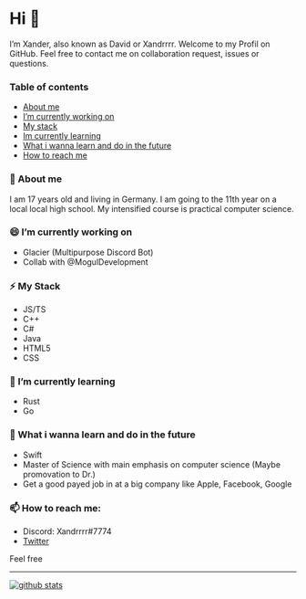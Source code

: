 # Hi 👋

I’m Xander, also known as David or Xandrrrr.
Welcome to my Profil on GitHub. Feel free to contact me on collaboration request, issues or questions.

### Table of contents
 - [About me](https://github.com/Xander1233#-about-me)
 - [I’m currently working on](https://github.com/Xander1233#-im-currently-working-on)
 - [My stack](https://github.com/Xander1233#-my-stack)
 - [Im currently learning](https://github.com/Xander1233#-im-currently-learning)
 - [What i wanna learn and do in the future](https://github.com/Xander1233#-what-i-wanna-learn-and-do-in-the-future)
 - [How to reach me](https://github.com/Xander1233#-how-to-reach-me)

### 🌱 About me
I am 17 years old and living in Germany. I am going to the 11th year on a local local high school. My intensified course is practical computer science.

### 😄 I’m currently working on
 - Glacier (Multipurpose Discord Bot)
 - Collab with @MogulDevelopment

### ⚡ My Stack
 - JS/TS
 - C++
 - C#
 - Java
 - HTML5
 - CSS

### 🤔 I’m currently learning
 - Rust
 - Go
 
### 🔭 What i wanna learn and do in the future
 - Swift
 - Master of Science with main emphasis on computer science (Maybe promovation to Dr.)
 - Get a good payed job in at a big company like Apple, Facebook, Google
 
### 📫 How to reach me:
 - Discord: Xandrrrr#7774
 - [Twitter](https://twitter.com/XandrrrrR6)
 
Feel free

---

[![github stats](https://github-readme-stats.vercel.app/api?username=Xander1233&count_private=true&theme=onedark)](https://github.com/Xander1233)

